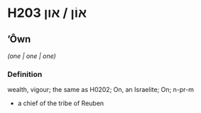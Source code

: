 # H203 אוֹן / און

## ʼÔwn

_(one | one | one)_

### Definition

wealth, vigour; the same as H0202; On, an Israelite; On; n-pr-m

- a chief of the tribe of Reuben
